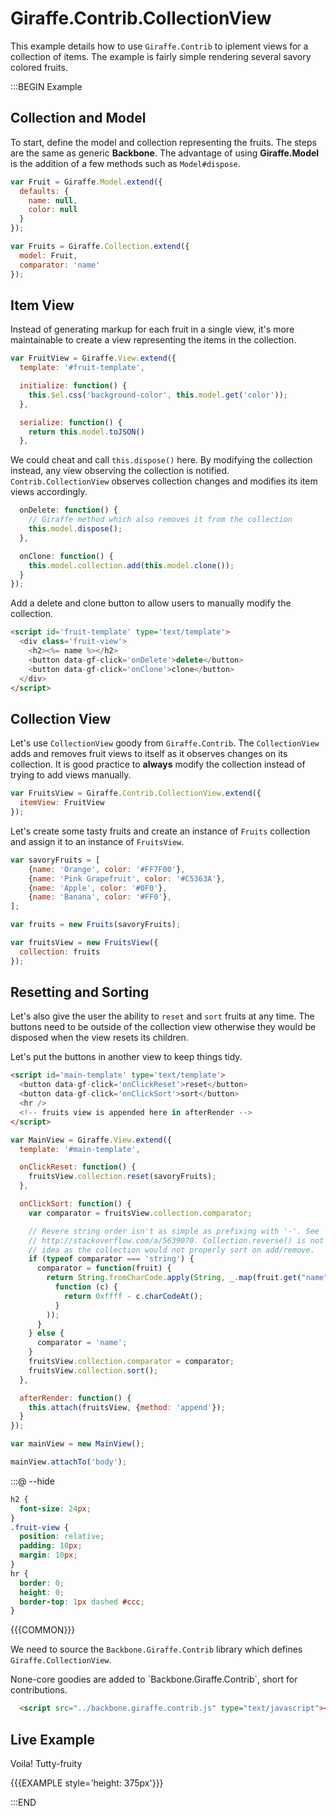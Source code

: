# Giraffe.Contrib.CollectionView

This example details how to use `Giraffe.Contrib` to iplement views for a
collection of items. The example is fairly simple rendering several savory colored fruits.

:::BEGIN Example

## Collection and Model

To start, define the model and collection representing the fruits. The steps
are the same as generic __Backbone__. The advantage of using __Giraffe.Model__ is
the addition of a few methods such as `Model#dispose`.

```js
var Fruit = Giraffe.Model.extend({
  defaults: {
    name: null,
    color: null
  }
});

var Fruits = Giraffe.Collection.extend({
  model: Fruit,
  comparator: 'name'
});
```

## Item View

Instead of generating markup for each fruit in a single view, it's more
maintainable to create a view representing the items in the collection.

```js
var FruitView = Giraffe.View.extend({
  template: '#fruit-template',

  initialize: function() {
    this.$el.css('background-color', this.model.get('color'));
  },

  serialize: function() {
    return this.model.toJSON()
  },
```

We could cheat and call `this.dispose()` here. By modifying the collection
instead, any view observing the collection is notified. `Contrib.CollectionView`
observes collection changes and modifies its item views accordingly.

```js
  onDelete: function() {
    // Giraffe method which also removes it from the collection
    this.model.dispose();
  },

  onClone: function() {
    this.model.collection.add(this.model.clone());
  }
});
```

Add a delete and clone button to allow users to manually modify the collection.

```html
<script id='fruit-template' type='text/template'>
  <div class='fruit-view'>
    <h2><%= name %></h2>
    <button data-gf-click='onDelete'>delete</button>
    <button data-gf-click='onClone'>clone</button>
  </div>
</script>
```

## Collection View

Let's use `CollectionView` goody from `Giraffe.Contrib`. The `CollectionView`
adds and removes fruit views to itself as it observes changes on its
collection. It is good practice to __always__ modify the collection
instead of trying to add views manually.

```js
var FruitsView = Giraffe.Contrib.CollectionView.extend({
  itemView: FruitView
});
```

Let's create some tasty fruits and create an instance of `Fruits` collection
and assign it to an instance of `FruitsView`.

```js
var savoryFruits = [
    {name: 'Orange', color: '#FF7F00'},
    {name: 'Pink Grapefruit', color: '#C5363A'},
    {name: 'Apple', color: '#0F0'},
    {name: 'Banana', color: '#FF0'},
];

var fruits = new Fruits(savoryFruits);

var fruitsView = new FruitsView({
  collection: fruits
});
```

## Resetting and Sorting

Let's also give the user the ability to `reset` and `sort` fruits at
any time. The buttons need to be outside of the collection view otherwise
they would be disposed when the view resets its children.

Let's put the buttons in another view to keep things tidy.

```html
<script id='main-template' type='text/template'>
  <button data-gf-click='onClickReset'>reset</button>
  <button data-gf-click='onClickSort'>sort</button>
  <hr />
  <!-- fruits view is appended here in afterRender -->
</script>
```

```js
var MainView = Giraffe.View.extend({
  template: '#main-template',

  onClickReset: function() {
    fruitsView.collection.reset(savoryFruits);
  },

  onClickSort: function() {
    var comparator = fruitsView.collection.comparator;

    // Revere string order isn't as simple as prefixing with '-'. See
    // http://stackoverflow.com/a/5639070. Collection.reverse() is not a  good
    // idea as the collection would not properly sort on add/remove.
    if (typeof comparator === 'string') {
      comparator = function(fruit) {
        return String.fromCharCode.apply(String, _.map(fruit.get("name").split(""),
          function (c) {
            return 0xffff - c.charCodeAt();
          }
        ));
      }
    } else {
      comparator = 'name';
    }
    fruitsView.collection.comparator = comparator;
    fruitsView.collection.sort();
  },

  afterRender: function() {
    this.attach(fruitsView, {method: 'append'});
  }
});

var mainView = new MainView();

mainView.attachTo('body');
```

:::@ --hide

```css
h2 {
  font-size: 24px;
}
.fruit-view {
  position: relative;
  padding: 10px;
  margin: 10px;
}
hr {
  border: 0;
  height: 0;
  border-top: 1px dashed #ccc;
}
```

{{{COMMON}}}

We need to source the  `Backbone.Giraffe.Contrib` library which defines `Giraffe.CollectionView`.

<div class='note'>
None-core goodies are added to `Backbone.Giraffe.Contrib`, short for contributions.
</div>

```html
  <script src="../backbone.giraffe.contrib.js" type="text/javascript"></script>
```

## Live Example

Voila! Tutty-fruity

{{{EXAMPLE style='height: 375px'}}}

:::END
